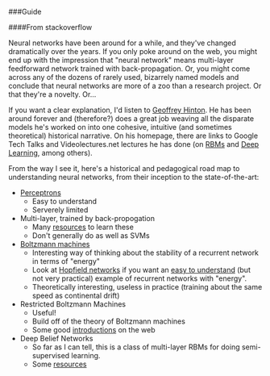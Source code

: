 ###Guide

####From stackoverflow

Neural networks have been around for a while, and they've changed dramatically over the years. If you only poke around on the web, you might end up with the impression that "neural network" means multi-layer feedforward network trained with back-propagation. Or, you might come across any of the dozens of rarely used, bizarrely named models and conclude that neural networks are more of a zoo than a research project. Or that they're a novelty. Or...

If you want a clear explanation, I'd listen to [Geoffrey Hinton](http://www.cs.toronto.edu/~hinton). He has been around forever and (therefore?) does a great job weaving all the disparate models he's worked on into one cohesive, intuitive (and sometimes theoretical) historical narrative. On his homepage, there are links to Google Tech Talks and Videolectures.net lectures he has done (on [RBMs](https://www.youtube.com/watch?v=AyzOUbkUf3M) and [Deep Learning](http://videolectures.net/jul09_hinton_deeplearn/), among others). 

From the way I see it, here's a historical and pedagogical road map to understanding neural networks, from their inception to the state-of-the-art:

- [Perceptrons](http://en.wikipedia.org/wiki/Perceptron)
    - Easy to understand
    - Serverely limited
- Multi-layer, trained by back-propogation
    - Many [resources](https://en.wikiversity.org/wiki/Learning_and_neural_networks) to learn these
    - Don't generally do as well as SVMs
- [Boltzmann machines](http://en.wikipedia.org/wiki/Boltzmann_machine)
    - Interesting way of thinking about the stability of a recurrent network in terms of "energy"
    - Look at [Hopfield networks](http://www.comp.leeds.ac.uk/ai23/reading/Hopfield.pdf) if you want an [easy to understand](http://lcn.epfl.ch/tutorial/english/hopfield/html/index.html) (but not very practical) example of recurrent networks with "energy".
    - Theoretically interesting, useless in practice (training about the same speed as continental drift)
- Restricted Boltzmann Machines
    - Useful!
    - Build off of the theory of Boltzmann machines
    - Some good [introductions](http://blog.echen.me/2011/07/18/introduction-to-restricted-boltzmann-machines/) on the web
- Deep Belief Networks
    - So far as I can tell, this is a class of multi-layer RBMs for doing semi-supervised learning.
    - Some [resources](http://ufldl.stanford.edu/wiki/index.php/UFLDL_Tutorial)




